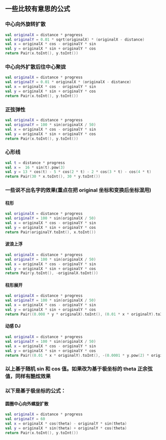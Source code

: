 ## 一些比较有意思的公式

### 中心向外旋转扩散

```kotlin
val originalX = distance * progress
val originalY = 0.01 * sqrt(originalX) * (originalX - distance)
val x = originalX * cos - originalY * sin
val y = originalX * sin + originalY * cos
return Pair(x.toInt(), y.toInt())
```

### 中心向外扩散后往中心聚拢

```kotlin
val originalX = distance * progress
val originalY = 0.01 * originalX * (originalX - distance)
val x = originalX * cos - originalY * sin
val y = originalX * sin + originalY * cos
return Pair(x.toInt(), y.toInt())
```

### 正弦弹性

```kotlin
val originalX = distance * progress
val originalY = 100 * sin(originalX / 50)
val x = originalX * cos - originalY * sin
val y = originalX * sin + originalY * cos
return Pair(x.toInt(), y.toInt())
```

### 心形线

```kotlin
val t = distance * progress
val x =  16 * sin(t).pow(3)
val y = 13 * cos(t) - 5 * cos(2 * t) - 2 * cos(3 * t) - cos(4 * t)
return Pair(30 * x.toInt(), 30 * y.toInt())
```

### 一些说不出名字的效果(重点在把 original 坐标和变换后坐标混用)

#### 柱形

```kotlin
val originalX = distance * progress
val originalY = 100 * sin(originalX / 50)
val x = originalX * cos - originalY * sin
val y = originalX * sin + originalY * cos
return Pair(originalY.toInt(), x.toInt())
```

#### 波浪上浮

```kotlin
val originalX = distance * progress
val originalY = 100 * sin(originalX / 50)
val x = originalX * cos - originalY * sin
val y = originalX * sin + originalY * cos
return Pair(y.toInt(), -originalX.toInt())
```

#### 柱形展开

```kotlin
val originalX = distance * progress
val originalY = 100 * sin(originalX / 50)
val x = originalX * cos - originalY * sin
val y = originalX * sin + originalY * cos
return Pair((0.008 * y * originalX).toInt(), (0.01 * x * originalY).toInt())
```

#### 动感 DJ 

```kotlin
val originalX = distance * progress
val originalY = 100 * sin(originalX / 50)
val x = originalX * cos - originalY * sin
val y = originalX * sin + originalY * cos
return Pair((0.01 * x * originalY).toInt(), -(0.0001 * y.pow(2) * originalX).toInt())
```

### 以上基于随机 sin 和 cos 值。如果改为基于极坐标的 theta 正余弦值，同样有酷炫效果

### 以下是基于极坐标的公式：

#### 圆圈中心向外螺旋扩散

```kotlin
val originalX = distance * progress
val originalY = 60
val x = originalX * cos(theta) - originalY * sin(theta)
val y = originalX * sin(theta) + originalY * cos(theta)
return Pair(x.toInt(), y.toInt())
```

